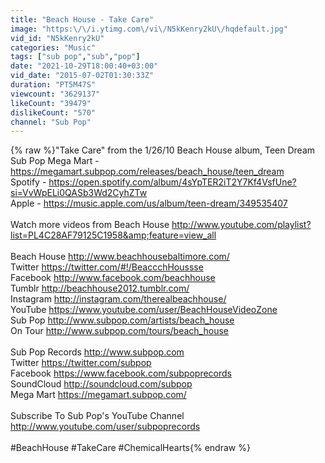 ```yaml
---
title: "Beach House - Take Care"
image: "https:\/\/i.ytimg.com\/vi\/N5kKenry2kU\/hqdefault.jpg"
vid_id: "N5kKenry2kU"
categories: "Music"
tags: ["sub pop","sub","pop"]
date: "2021-10-29T18:00:40+03:00"
vid_date: "2015-07-02T01:30:33Z"
duration: "PT5M47S"
viewcount: "3629137"
likeCount: "39479"
dislikeCount: "570"
channel: "Sub Pop"
---
```

{% raw %}&quot;Take Care&quot; from the 1/26/10 Beach House album, Teen Dream<br />Sub Pop Mega Mart - <a rel="nofollow" target="blank" href="https://megamart.subpop.com/releases/beach_house/teen_dream">https://megamart.subpop.com/releases/beach_house/teen_dream</a><br />Spotify - <a rel="nofollow" target="blank" href="https://open.spotify.com/album/4sYpTER2iT2Y7Kf4VsfUne?si=VvWpELi0QASb3Wd2CyhZTw">https://open.spotify.com/album/4sYpTER2iT2Y7Kf4VsfUne?si=VvWpELi0QASb3Wd2CyhZTw</a><br />Apple - <a rel="nofollow" target="blank" href="https://music.apple.com/us/album/teen-dream/349535407">https://music.apple.com/us/album/teen-dream/349535407</a><br /><br />Watch more videos from Beach House <a rel="nofollow" target="blank" href="http://www.youtube.com/playlist?list=PL4C28AF79125C1958&amp;feature=view_all">http://www.youtube.com/playlist?list=PL4C28AF79125C1958&amp;feature=view_all</a><br /><br />Beach House  <a rel="nofollow" target="blank" href="http://www.beachhousebaltimore.com/">http://www.beachhousebaltimore.com/</a><br />Twitter <a rel="nofollow" target="blank" href="https://twitter.com/#!/BeaccchHoussse">https://twitter.com/#!/BeaccchHoussse</a><br />Facebook <a rel="nofollow" target="blank" href="http://www.facebook.com/beachhouse">http://www.facebook.com/beachhouse</a><br />Tumblr <a rel="nofollow" target="blank" href="http://beachhouse2012.tumblr.com/">http://beachhouse2012.tumblr.com/</a><br />Instagram <a rel="nofollow" target="blank" href="http://instagram.com/therealbeachhouse/">http://instagram.com/therealbeachhouse/</a><br />YouTube <a rel="nofollow" target="blank" href="https://www.youtube.com/user/BeachHouseVideoZone">https://www.youtube.com/user/BeachHouseVideoZone</a><br />Sub Pop <a rel="nofollow" target="blank" href="http://www.subpop.com/artists/beach_house">http://www.subpop.com/artists/beach_house</a><br />On Tour <a rel="nofollow" target="blank" href="http://www.subpop.com/tours/beach_house">http://www.subpop.com/tours/beach_house</a><br /><br />Sub Pop Records  <a rel="nofollow" target="blank" href="http://www.subpop.com">http://www.subpop.com</a><br />Twitter  <a rel="nofollow" target="blank" href="https://twitter.com/subpop">https://twitter.com/subpop</a><br />Facebook  <a rel="nofollow" target="blank" href="https://www.facebook.com/subpoprecords">https://www.facebook.com/subpoprecords</a><br />SoundCloud  <a rel="nofollow" target="blank" href="http://soundcloud.com/subpop">http://soundcloud.com/subpop</a><br />Mega Mart <a rel="nofollow" target="blank" href="https://megamart.subpop.com/">https://megamart.subpop.com/</a><br /><br />Subscribe To Sub Pop's YouTube Channel <a rel="nofollow" target="blank" href="http://www.youtube.com/user/subpoprecords">http://www.youtube.com/user/subpoprecords</a><br /><br />#BeachHouse #TakeCare #ChemicalHearts{% endraw %}
